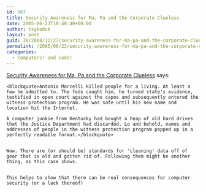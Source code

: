 ```yaml
---
id: 567
title: Security Awareness for Ma, Pa and the Corporate Clueless
date: 2005-06-23T10:40:40+00:00
author: tsykoduk
layout: post
guid: 30/2008/12/27/security-awareness-for-ma-pa-and-the-corporate-clueless
permalink: /2005/06/23/security-awareness-for-ma-pa-and-the-corporate-clueless/
categories:
  - Computers! and Code!
---
```

<a href="http://securityawareness.blogspot.com/">Security Awareness for Ma, Pa and the Corporate Clueless</a> says:


	<blockquote>Antonio Marcelli killed people for a living. At least a few he admitted to. The feds caught him, he turned state's evidence, testified in open court against the capos and subsequently entered the witness protection program. He was safe until his new name and location hit the Internet.

	A computer junkie from Kentucky had bought a heap of old hard drives that the Justice Department had discarded. Lo and behold, names and addresses of people in the witness protection program popped up in a perfectly readable format.</blockquote>


	Wow. There are (or should be) standards for 'cleaning' data off of gear that is old and gotten rid of. Following them might be another thing, as this case shows.


	This helps to show that there can be real consequences for computer security (or a lack thereof)